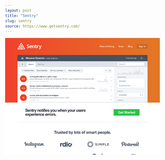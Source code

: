 ```yaml
---
layout: post
title: "Sentry"
slug: sentry
source: https://www.getsentry.com/
---
```


<img src="/screenshots/sentry.jpg">
